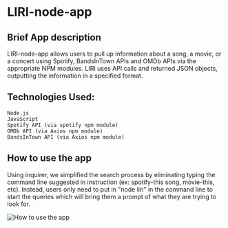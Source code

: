 # LIRI-node-app

## Brief App description

LIRI-node-app allows users to pull up information about a song, a movie, or a concert using Spotify, BandsInTown APIs and OMDb APIs via the appropriate NPM modules. LIRI uses API calls and returned JSON objects, outputting the information in a specified format. 

## Technologies Used:
    Node.js
    JavaScript
    Spotify API (via spotify npm module)
    OMDb API (via Axios npm module)
    BandsInTown API (via Axios npm module)

## How to use the app
 Using inquirer, we simplified the search process by eliminating typing the command line suggested in instruction (ex: spotify-this song, movie-this, etc). Instead, users only need to put in "node liri" in the command line to start the queries which will bring them a prompt of what they are trying to look for.

[screenshot1]:(https://wbenarto.github.com/gifs/Movie_liri.gif)

![How to use the app][screenshot1]



